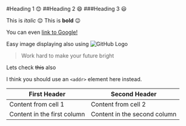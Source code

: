 #Heading 1 :blush:
##Heading 2 :smile:
###Heading 3 :smiley:

This is *italic* :relieved:
This is **bold** :wink:

 You can even [link to Google!](http://google.com)

Easy image displaying also using ![GitHub Logo](/images/logo.png)


> Work hard
> to make your future bright

Lets check ~~this~~ also

I think you should use an
`<addr>` element here instead.

First Header | Second Header
------------ | -------------
Content from cell 1 | Content from cell 2
Content in the first column | Content in the second column



